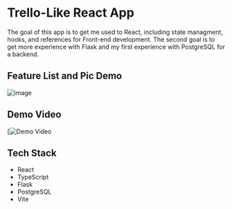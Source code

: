 # Trello-Like React App

The goal of this app is to get me used to React, including state managment, hooks, and references for Front-end development.
The second goal is to get more experience with Flask and my first experience with PostgreSQL for a backend.

## Feature List and Pic Demo

![image](https://github.com/user-attachments/assets/c3fdfd35-5e83-49ea-b3ef-e9e4b37de076)

## Demo Video

[![Demo Video](https://youtu.be/8c6WC_fdSEg)

## Tech Stack
- React
- TypeScript
- Flask
- PostgreSQL
- Vite


